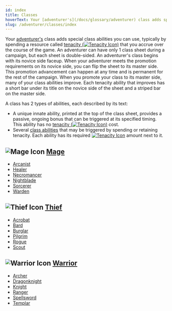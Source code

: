 ```yaml
---
id: index
title: Classes
hoverText: Your [adventurer's](/docs/glossary/adventurer) class adds special class abilities you can use, typically by spending a resource called [tenacity](/docs/glossary/tenacity) that you accrue over the course of the game.
slug: /adventurer/classes/index
---
```


Your [adventurer's](/docs/glossary/adventurer) class adds special class abilities you can use, typically by spending a resource called [tenacity (<img src="/icons/tenacity.svg" alt="Tenacity Icon" className="icon-svg"/>)](/docs/glossary/tenacity) that you accrue over the course of the game. An adventurer can have only 1 class sheet during a campaign, but each sheet is double-sided. An adventurer's class begins with its novice side faceup. When your adventurer meets the promotion requirements on its novice side, you can flip the sheet to its master side. This promotion advancement can happen at any time and is permanent for the rest of the campaign. When you promote your class to its master side, many of your class abilities improve. Each tenacity ability that improves has a short bar under its title on the novice side of the sheet and a striped bar on the master side.

A class has 2 types of abilities, each described by its text:

- A unique innate ability, printed at the top of the class sheet, provides a passive, ongoing bonus that can be triggered at its specified timing. This ability has no [tenacity (<img src="/icons/tenacity.svg" alt="Tenacity Icon" className="icon-svg"/>)](/docs/glossary/tenacity) cost.
- Several [class abilities](/docs/battles/adventurer-turn/class-ability) that may be triggered by spending or retaining tenacity. Each ability has its required [<img src="/icons/tenacity.svg" alt="Tenacity Icon" className="icon-svg"/>](/docs/glossary/tenacity) amount next to it.

## <img src="/icons/mage.svg" alt="Mage Icon" className="icon-svg" /> [Mage](/docs/adventurer/classes/mage)

- [Arcanist](/docs/adventurer/classes/mage/arcanist)
- [Healer](/docs/adventurer/classes/mage/healer)
- [Necromancer](/docs/adventurer/classes/mage/necromancer)
- [Nightblade](/docs/adventurer/classes/mage/nightblade)
- [Sorcerer](/docs/adventurer/classes/mage/sorcerer)
- [Warden](/docs/adventurer/classes/mage/warden)

## <img src="/icons/thief.svg" alt="Thief Icon" className="icon-svg"/> [Thief](/docs/adventurer/classes/thief)

- [Acrobat](/docs/adventurer/classes/thief/acrobat)
- [Bard](/docs/adventurer/classes/thief/bard)
- [Burglar](/docs/adventurer/classes/thief/burglar)
- [Pilgrim](/docs/adventurer/classes/thief/pilgrim)
- [Rogue](/docs/adventurer/classes/thief/rogue)
- [Scout](/docs/adventurer/classes/thief/scout)

## <img src="/icons/warrior.svg" alt="Warrior Icon" className="icon-svg" /> [Warrior](/docs/adventurer/classes/warrior)

- [Archer](/docs/adventurer/classes/warrior/archer)
- [Dragonknight](/docs/adventurer/classes/warrior/dragonknight)
- [Knight](/docs/adventurer/classes/warrior/knight)
- [Ranger](/docs/adventurer/classes/warrior/ranger)
- [Spellsword](/docs/adventurer/classes/warrior/spellsword)
- [Templar](/docs/adventurer/classes/warrior/templar)
